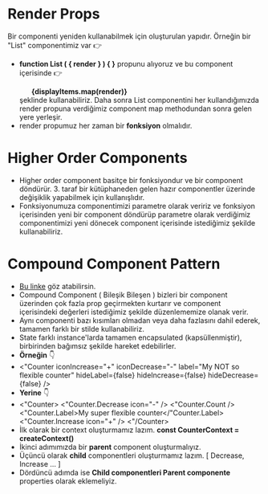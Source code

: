 # **Render Props**

Bir componenti yeniden kullanabilmek için oluşturulan yapıdır. Örneğin bir "List" componentimiz var 👉 <br>

-   **function List ( { render } ) { }** propunu alıyoruz ve bu component içerisinde 👉 **<ul>{displayItems.map(render)}</ul>** şeklinde kullanabiliriz. Daha sonra List componentini her kullandığımızda render propuna verdiğimiz component map methodundan sonra gelen yere yerleşir.
-   render propumuz her zaman bir **fonksiyon** olmalıdır.

# **Higher Order Components**

-   Higher order component basitçe bir fonksiyondur ve bir component döndürür. 3. taraf bir kütüphaneden gelen hazır componentler üzerinde değişiklik yapabilmek için kullanışlıdır.
-   Fonksiyonumuza componentimizi parametre olarak veririz ve fonksiyon içerisinden yeni bir component döndürüp parametre olarak verdiğimiz componentimizi yeni dönecek component içerisinde istediğimiz şekilde kullanabiliriz.

# **Compound Component Pattern**

-   <a href="https://shorturl.at/gr346">Bu linke</a> göz atabilirsin.
-   Compound Component ( Bileşik Bileşen ) bizleri bir component üzerinden çok fazla prop geçirmekten kurtarır ve component içerisindeki değerleri istediğimiz şekilde düzenlememize olanak verir.
-   Aynı componenti bazı kısımları olmadan veya daha fazlasını dahil ederek, tamamen farklı bir stilde kullanabiliriz.
-   State farklı instance'larda tamamen encapsulated (kapsüllenmiştir), birbirinden bağımsız şekilde hareket edebilirler.
-   **Örneğin** 👇
-   <"Counter
    iconIncrease="+"
    iconDecrease="-"
    label="My NOT so flexible counter"
    hideLabel={false}
    hideIncrease={false}
    hideDecrease={false}
    />
-   **Yerine** 👇
-   <"Counter>
    <"Counter.Decrease icon="-" />
    <"Counter.Count />
    <"Counter.Label>My super flexible counter</"Counter.Label>
    <"Counter.Increase icon="+" />
    <"/Counter>
-   İlk olarak bir context oluşturmamız lazım. **const CounterContext = createContext()**
-   İkinci adımımızda bir **parent** component oluşturmalıyız.
-   Üçüncü olarak **child** componentleri oluşturmamız lazım. [ Decrease, Increase ... ]
-   Dördüncü adımda ise **Child componentleri Parent componente** properties olarak eklemeliyiz.
